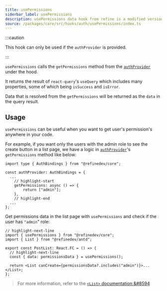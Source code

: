 ```yaml
---
title: usePermissions
siderbar_label: usePermissions
description: usePermissions data hook from refine is a modified version of react-query's useQuery for retrieving user data
source: /packages/core/src/hooks/auth/usePermissions/index.ts
---
```


:::caution

This hook can only be used if the `authProvider` is provided.

:::

`usePermissions` calls the `getPermissions` method from the [`authProvider`](/docs/core/providers/auth-provider) under the hood.

It returns the result of `react-query`'s `useQuery` which includes many properties, some of which being `isSuccess` and `isError`.

Data that is resolved from the `getPermissions` will be returned as the `data` in the query result.

## Usage

`usePermissions` can be useful when you want to get user's permission's anywhere in your code.

For example, if you want only the users with the admin role to see the create button in a list page, we have a logic in [`authProvider`](/docs/core/providers/auth-provider)'s `getPermissions` method like below:

```tsx
import type { AuthBindings } from "@refinedev/core";

const authProvider: AuthBindings = {
  ...
    // highlight-start
    getPermissions: async () => {
        return ["admin"];
    },
    // highlight-end
  ...
};
```

Get permissions data in the list page with `usePermissions` and check if the user has `"admin`" role:

```tsx title="pages/post/list"
// highlight-next-line
import { usePermissions } from "@refinedev/core";
import { List } from "@refinedev/antd";

export const PostList: React.FC = () => {
  // highlight-next-line
  const { data: permissionsData } = usePermissions();

  return <List canCreate={permissionsData?.includes("admin")}>...</List>;
};
```

> For more information, refer to the [`<List>` documentation &#8594](/docs/ui-integrations/ant-design/components/basic-views/list)
